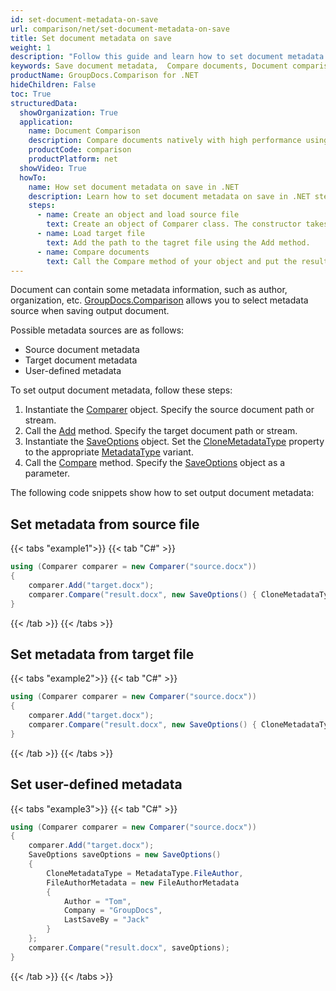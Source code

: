 ```yaml
---
id: set-document-metadata-on-save
url: comparison/net/set-document-metadata-on-save
title: Set document metadata on save
weight: 1
description: "Follow this guide and learn how to set document metadata when saving output document after files comparison within your .NET applications."
keywords: Save document metadata,  Compare documents, Document comparison, File diff
productName: GroupDocs.Comparison for .NET
hideChildren: False
toc: True
structuredData:
  showOrganization: True
  application:
    name: Document Comparison
    description: Compare documents natively with high performance using C# language and GroupDocs.Comparison for .NET
    productCode: comparison
    productPlatform: net
  showVideo: True
  howTo:
    name: How set document metadata on save in .NET
    description: Learn how to set document metadata on save in .NET step by step
    steps:
      - name: Create an object and load source file
        text: Create an object of Comparer class. The constructor takes the source file path parameter. You may specify absolute or relative file path as per your requirements.
      - name: Load target file
        text: Add the path to the tagret file using the Add method.
      - name: Compare documents
        text: Call the Compare method of your object and put the resulting file path parameter and the SaveOtions object with the required metadata parameter initialised by MetadataType enum.
---
```


Document can contain some metadata information, such as author, organization, etc. [GroupDocs.Comparison](https://products.groupdocs.com/comparison/net) allows you to select metadata source when saving output document.  

Possible metadata sources are as follows:

- Source document metadata
- Target document metadata
- User-defined metadata

To set output document metadata, follow these steps:

1.  Instantiate the [Comparer](https://reference.groupdocs.com/net/comparison/groupdocs.comparison/comparer) object. Specify the source document path or stream.
2.  Call the [Add](https://reference.groupdocs.com/net/comparison/groupdocs.comparison/comparer/methods/add/index) method. Specify the target document path or stream.
3.  Instantiate the [SaveOptions](https://reference.groupdocs.com/net/comparison/groupdocs.comparison.options/saveoptions) object. Set the [CloneMetadataType](https://reference.groupdocs.com/net/comparison/groupdocs.comparison.options/saveoptions/properties/clonemetadatatype) property to the appropriate [MetadataType](https://reference.groupdocs.com/net/comparison/groupdocs.comparison.options/metadatatype) variant.
4.  Call the [Compare](https://reference.groupdocs.com/net/comparison/groupdocs.comparison/comparer/methods/compare/index) method. Specify the [SaveOptions](https://reference.groupdocs.com/net/comparison/groupdocs.comparison.options/saveoptions) object as a parameter.

The following code snippets show how to set output document metadata:

## Set metadata from source file

{{< tabs "example1">}}
{{< tab "C#" >}}
```csharp
using (Comparer comparer = new Comparer("source.docx"))
{
    comparer.Add("target.docx");
    comparer.Compare("result.docx", new SaveOptions() { CloneMetadataType = MetadataType.Source });
}
```
{{< /tab >}}
{{< /tabs >}}

## Set metadata from target file

{{< tabs "example2">}}
{{< tab "C#" >}}
```csharp
using (Comparer comparer = new Comparer("source.docx"))
{
    comparer.Add("target.docx");
    comparer.Compare("result.docx", new SaveOptions() { CloneMetadataType = MetadataType.Target });
}
```
{{< /tab >}}
{{< /tabs >}}

## Set user-defined metadata 

{{< tabs "example3">}}
{{< tab "C#" >}}
```csharp
using (Comparer comparer = new Comparer("source.docx"))
{
    comparer.Add("target.docx");
    SaveOptions saveOptions = new SaveOptions()
    {
    	CloneMetadataType = MetadataType.FileAuthor,
        FileAuthorMetadata = new FileAuthorMetadata
        {
            Author = "Tom",
            Company = "GroupDocs",
            LastSaveBy = "Jack"
        }
    };
    comparer.Compare("result.docx", saveOptions);
}
```
{{< /tab >}}
{{< /tabs >}}
